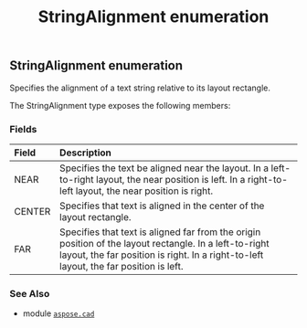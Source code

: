 ﻿---
title: StringAlignment enumeration
second_title: Aspose.CAD for Python via .NET API References
description: 
type: docs
weight: 870
url: /python-net/aspose.cad/stringalignment/
is_root: false
---

## StringAlignment enumeration

Specifies the alignment of a text string relative to its layout rectangle.



The StringAlignment type exposes the following members:

### Fields
| Field | Description |
| :- | :- |
| NEAR | Specifies the text be aligned near the layout. In a left-to-right layout, the near position is left. In a right-to-left layout, the near position is right. |
| CENTER | Specifies that text is aligned in the center of the layout rectangle. |
| FAR | Specifies that text is aligned far from the origin position of the layout rectangle. In a left-to-right layout, the far position is right. In a right-to-left layout, the far position is left. |



### See Also
* module [`aspose.cad`](..)
